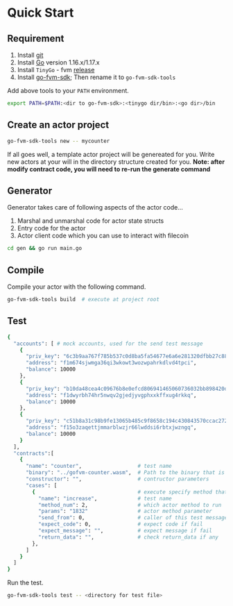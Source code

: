 # Quick Start

## Requirement

1. Install [git](https://github.com/git-guides/install-git) 
2. Install [Go](https://go.dev/doc/install) version 1.16.x/1.17.x
3. Install `TinyGo` - fvm [release](https://github.com/ipfs-force-community/tinygo/tags)
4. Install [go-fvm-sdk](https://github.com/ipfs-force-community/go-fvm-sdk/releases); Then rename it to `go-fvm-sdk-tools`

Add above tools to your ```PATH``` environment.
```bash
export PATH=$PATH:<dir to go-fvm-sdk>:<tinygo dir/bin>:<go dir>/bin
```

## Create an actor project

```sh
go-fvm-sdk-tools new -- mycounter
```

If all goes well, a template actor project will be genereated for you. Write new actors at your will in the directory structure created for you. **Note: after modify contract code, you will need to re-run the generate command**

## Generator

Generator takes care of following aspects of the actor code...

1. Marshal and unmarshal code for actor state structs
2. Entry code for the actor
3. Actor client code which you can use to interact with filecoin

```sh
cd gen && go run main.go
```

## Compile

Compile your actor with the following command.
```sh
go-fvm-sdk-tools build  # execute at project root
```

## Test

```sh
{
  "accounts": [ # mock accounts, used for the send test message
    {
      "priv_key": "6c3b9aa767f785b537c0d8ba5fa54677e6a6e281320dfbb27c889b8fa460670f",
      "address": "f1m674sjwmga36qi3wkowt3wozwpahrkdlvd4tpci",
      "balance": 10000
    },
    {
      "priv_key": "b10da48cea4c09676b8e0efcd806941465060736032bb898420d0863dca72538",
      "address": "f1dwyrbh74hr5nwqv2gjedjyvgphxxkffxug4rkkq",
      "balance": 10000
    },
    {
      "priv_key": "c51b8a31c98b9fe13065b485c9f8658c194c430843570ccac2720a3b30b47adb",
      "address": "f15o3zaqettjmmarblwzjr66lwddsi6rbtxjwzngq",
      "balance": 10000
    }
  ],
  "contracts":[
    {
      "name": "counter",                  # test name
      "binary": "../gofvm-counter.wasm",  # Path to the binary that is generated during compile step
      "constructor": "",                  # contructor parameters
      "cases": [
        {                                 # execute specify method that defined in actor
          "name": "increase",             # test name
          "method_num": 2,                # which actor method to run
          "params": "1832"                # actor method parameter
          "send_from": 0,                 # caller of this test message
          "expect_code": 0,               # expect code if fail
          "expect_message": "",           # expect message if fail
          "return_data": "",              # check return_data if any
        },
      ]
    }
  ]
}
```

Run the test.
```sh
go-fvm-sdk-tools test -- <directory for test file>
```
